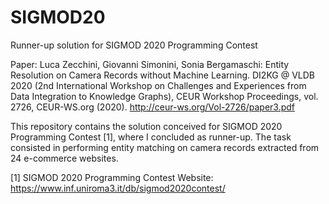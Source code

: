 # SIGMOD20
Runner-up solution for SIGMOD 2020 Programming Contest

Paper:
Luca Zecchini, Giovanni Simonini, Sonia Bergamaschi: Entity Resolution on Camera Records without Machine Learning. DI2KG @ VLDB 2020 (2nd International Workshop on Challenges and Experiences from Data Integration to Knowledge Graphs), CEUR Workshop Proceedings, vol. 2726, CEUR-WS.org (2020). http://ceur-ws.org/Vol-2726/paper3.pdf

This repository contains the solution conceived for SIGMOD 2020 Programming Contest [1], where I concluded as runner-up.
The task consisted in performing entity matching on camera records extracted from 24 e-commerce websites.

[1] SIGMOD 2020 Programming Contest Website: https://www.inf.uniroma3.it/db/sigmod2020contest/
